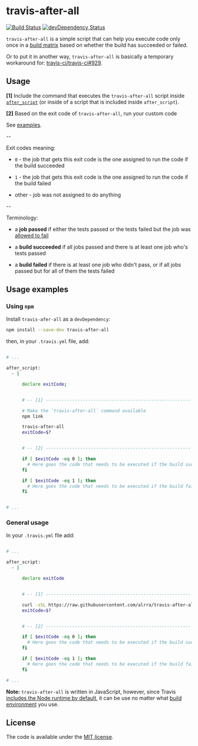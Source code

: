 # travis-after-all

[![Build Status](https://travis-ci.org/alrra/travis-after-all.svg)](https://travis-ci.org/alrra/travis-after-all)
[![devDependency Status](https://david-dm.org/alrra/travis-after-all/dev-status.svg)](https://david-dm.org/alrra/travis-after-all#info=devDependencies)

`travis-after-all` is a simple script that can help you execute
code only once in a [build matrix](http://docs.travis-ci.com/user/customizing-the-build/#Build-Matrix)
based on whether the build has succeeded or failed.

Or to put it in another way, `travis-after-all` is basically a
temporary workaround for: [travis-ci/travis-ci#929](https://github.com/travis-ci/travis-ci/issues/929).


## Usage

__[1]__ Include the command that executes the `travis-after-all`
  script inside [`after_script`](http://docs.travis-ci.com/user/customizing-the-build/#The-Build-Lifecycle)
  (or inside of a script that is included inside `after_script`).

__[2]__ Based on the exit code of `travis-after-all`, run your
  custom code

See [examples](#usage-examples).

--

Exit codes meaning:

* `0` - the job that gets this exit code is the one assigned to run the
  code if the build succeeded

* `1` - the job that gets this exit code is the one assigned to run the
  code if the build failed

* other - job was not assigned to do anything

--

Terminology:

* a __job passed__ if either the tests passed or the tests failed but
  the job was [allowed to fail](http://docs.travis-ci.com/user/customizing-the-build/#Rows-that-are-Allowed-To-Fail)

* a __build succeeded__ if all jobs passed and there is at least one
  job who's tests passed

* a __build failed__ if there is at least one job who didn't pass, or
  if all jobs passed but for all of them the tests failed


## Usage examples

### Using `npm`

Install `travis-afer-all` as a `devDependency`:

 ```bash
npm install --save-dev travis-after-all
```

then, in your `.travis.yml` file, add:

```bash

# ...

after_script:
  - |

      declare exitCode;


      # -- [1] -------------------------------------------------------

      # Make the `travis-after-all` command available
      npm link

      travis-after-all
      exitCode=$?


      # -- [2] -------------------------------------------------------

      if [ $exitCode -eq 0 ]; then
        # Here goes the code that needs to be executed if the build succeeded
      fi

      if [ $exitCode -eq 1 ]; then
        # Here goes the code that needs to be executed if the build failed
      fi


# ...

```


### General usage

In your `.travis.yml` file add:

```bash

# ...

after_script:
  - |

      declare exitCode


      # -- [1] -------------------------------------------------------

      curl -sSL https://raw.githubusercontent.com/alrra/travis-after-all/0.1.1/lib/travis-after-all.js | node
      exitCode=$?


      # -- [2] -------------------------------------------------------

      if [ $exitCode -eq 0 ]; then
        # Here goes the code that needs to be executed if the build succeeded
      fi

      if [ $exitCode -eq 1 ]; then
        # Here goes the code that needs to be executed if the build failed
      fi

# ...

```

__Note:__ `travis-after-all` is written in JavaScript, however, since
Travis [includes the Node runtime by default](http://docs.travis-ci.com/user/ci-environment/#Runtimes),
it can be use no matter what [build environment](http://docs.travis-ci.com/user/ci-environment/)
you use.


## License

The code is available under the [MIT license](LICENSE.txt).
